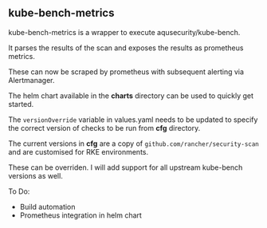 ## kube-bench-metrics

kube-bench-metrics is a wrapper to execute aqusecurity/kube-bench.

It parses the results of the scan and exposes the results as prometheus metrics.

These can now be scraped by prometheus with subsequent alerting via Alertmanager.

The helm chart available in the **charts** directory can be used to quickly get started.

The `versionOverride` variable in values.yaml needs to be updated to specify the correct
version of checks to be run from **cfg** directory.

The current versions in **cfg** are a copy of ```github.com/rancher/security-scan``` and are customised for RKE environments.

These can be overriden. I will add support for all upstream kube-bench versions as well.

To Do:
* Build automation
* Prometheus integration in helm chart
